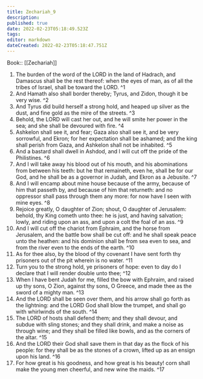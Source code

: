 ```yaml
---
title: Zechariah_9
description: 
published: true
date: 2022-02-23T05:18:49.523Z
tags: 
editor: markdown
dateCreated: 2022-02-23T05:18:47.751Z
---
```


 Book:: [[Zechariah]]
 1. The burden of the word of the LORD in the land of Hadrach, and Damascus shall be the rest thereof: when the eyes of man, as of all the tribes of Israel, shall be toward the LORD. ^1
 2. And Hamath also shall border thereby; Tyrus, and Zidon, though it be very wise. ^2
 3. And Tyrus did build herself a strong hold, and heaped up silver as the dust, and fine gold as the mire of the streets. ^3
 4. Behold, the LORD will cast her out, and he will smite her power in the sea; and she shall be devoured with fire. ^4
 5. Ashkelon shall see it, and fear; Gaza also shall see it, and be very sorrowful, and Ekron; for her expectation shall be ashamed; and the king shall perish from Gaza, and Ashkelon shall not be inhabited. ^5
 6. And a bastard shall dwell in Ashdod, and I will cut off the pride of the Philistines. ^6
 7. And I will take away his blood out of his mouth, and his abominations from between his teeth: but he that remaineth, even he, shall be for our God, and he shall be as a governor in Judah, and Ekron as a Jebusite. ^7
 8. And I will encamp about mine house because of the army, because of him that passeth by, and because of him that returneth: and no oppressor shall pass through them any more: for now have I seen with mine eyes. ^8
 9. Rejoice greatly, O daughter of Zion; shout, O daughter of Jerusalem: behold, thy King cometh unto thee: he is just, and having salvation; lowly, and riding upon an ass, and upon a colt the foal of an ass. ^9
 10. And I will cut off the chariot from Ephraim, and the horse from Jerusalem, and the battle bow shall be cut off: and he shall speak peace unto the heathen: and his dominion shall be from sea even to sea, and from the river even to the ends of the earth. ^10
 11. As for thee also, by the blood of thy covenant I have sent forth thy prisoners out of the pit wherein is no water. ^11
 12. Turn you to the strong hold, ye prisoners of hope: even to day do I declare that I will render double unto thee; ^12
 13. When I have bent Judah for me, filled the bow with Ephraim, and raised up thy sons, O Zion, against thy sons, O Greece, and made thee as the sword of a mighty man. ^13
 14. And the LORD shall be seen over them, and his arrow shall go forth as the lightning: and the LORD God shall blow the trumpet, and shall go with whirlwinds of the south. ^14
 15. The LORD of hosts shall defend them; and they shall devour, and subdue with sling stones; and they shall drink, and make a noise as through wine; and they shall be filled like bowls, and as the corners of the altar. ^15
 16. And the LORD their God shall save them in that day as the flock of his people: for they shall be as the stones of a crown, lifted up as an ensign upon his land. ^16
 17. For how great is his goodness, and how great is his beauty! corn shall make the young men cheerful, and new wine the maids. ^17
